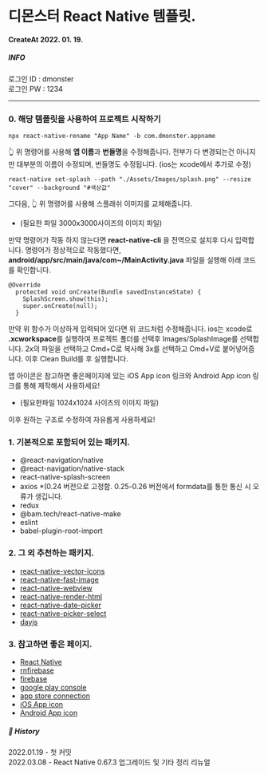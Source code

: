 # 디몬스터 React Native 템플릿.

#### CreateAt 2022. 01. 19.

##### INFO
로그인 ID : dmonster<br/>
로그인 PW : 1234

***

### 0. 해당 템플릿을 사용하여 프로젝트 시작하기

```
npx react-native-rename "App Name" -b com.dmonster.appname
```

👆 위 명령어를 사용해 **앱 이름**과 **번들명**을 수정해줍니다.
전부가 다 변경되는건 아니지만 대부분의 이름이 수정되며, 번들명도 수정됩니다. (ios는 xcode에서 추가로 수정)

```
react-native set-splash --path "./Assets/Images/splash.png" --resize "cover" --background "#색상값"
```

그다음, 👆 위 명령어를 사용해 스플래쉬 이미지를 교체해줍니다.

- (필요한 파일 3000x3000사이즈의 이미지 파일)

만약 명령어가 작동 하지 않는다면 **react-native-cli** 을 전역으로 설치후 다시 입력합니다.
명령어가 정상적으로 작동했다면, **android/app/src/main/java/com~/MainActivity.java** 파일을 실행해 아래 코드를 확인합니다.

```
@Override
  protected void onCreate(Bundle savedInstanceState) {
    SplashScreen.show(this);
    super.onCreate(null);
  }
```

만약 위 함수가 이상하게 입력되어 있다면 위 코드처럼 수정해줍니다.
ios는 xcode로 **.xcworkspace**를 실행하여 프로젝트 폴더를 선택후 Images/SplashImage를 선택합니다.
2x의 파일을 선택하고 Cmd+C로 복사해 3x를 선택하고 Cmd+V로 붙어넣어줍니다. 이후 Clean Build를 후 실행합니다.

앱 아이콘은 참고하면 좋은페이지에 있는 iOS App icon 링크와 Android App icon 링크를 통해 제작해서 사용하세요!

- (필요한파일 1024x1024 사이즈의 이미지 파일)

이후 원하는 구조로 수정하여 자유롭게 사용하세요!

### 1. 기본적으로 포함되어 있는 패키지.

- @react-navigation/native
- @react-navigation/native-stack
- react-native-splash-screen
- axios
  \*(0.24 버전으로 고정함. 0.25-0.26 버전에서 formdata를 통한 통신 시 오류가 생깁니다.
- redux
- @bam.tech/react-native-make
- eslint
- babel-plugin-root-import

### 2. 그 외 추천하는 패키지.

- [react-native-vector-icons](https://github.com/oblador/react-native-vector-icons)
- [react-native-fast-image](https://github.com/DylanVann/react-native-fast-image)
- [react-native-webview](https://github.com/react-native-webview/react-native-webview)
- [react-native-render-html](https://github.com/meliorence/react-native-render-html)
- [react-native-date-picker](https://github.com/henninghall/react-native-date-picker)
- [react-native-picker-select](https://github.com/lawnstarter/react-native-picker-select)
- [dayjs](https://day.js.org/)

### 3. 참고하면 좋은 페이지.

- [React Native](https://reactnative.dev/)
- [rnfirebase](https://rnfirebase.io/)
- [firebase](https://firebase.google.com/)
- [google play console](https://play.google.com/console/about/)
- [app store connection](https://appstoreconnect.apple.com/apps)
- [iOS App icon](https://appicon.co/)
- [Android App icon](<http://romannurik.github.io/AndroidAssetStudio/icons-launcher.html#foreground.type=image&foreground.space.trim=1&foreground.space.pad=0.25&foreColor=rgba(96%2C%20125%2C%20139%2C%200)&backColor=rgb(255%2C%20255%2C%20255)&crop=0&backgroundShape=square&effects=none&name=ic_launcher>)

##### 📖 History

2022.01.19 - 첫 커밋  
2022.03.08 - React Native 0.67.3 업그레이드 및 기타 정리 리뉴얼
